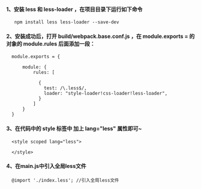 #### 1、安装 less 和 less-loader ，在项目目录下运行如下命令
```
   npm install less less-loader --save-dev
```

#### 2、安装成功后，打开 build/webpack.base.conf.js ，在 module.exports = 的对象的 module.rules 后面添加一段：
```
  module.exports = {

      module: {
          rules: [

            {
              test: /\.less$/,
              loader: "style-loader!css-loader!less-loader",
            }
          ]
      }
  }
```
#### 3、在代码中的 style 标签中 加上 lang="less" 属性即可~
```
  <style scoped lang="less">

  </style>
```

#### 4、在main.js中引入全局less文件
```
  @import './index.less'; //引入全局less文件
```
